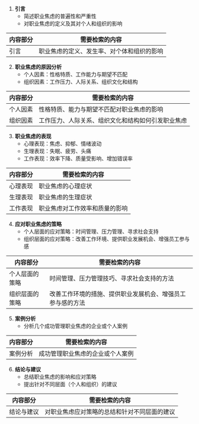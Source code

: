 1. **引言**
    - 简述职业焦虑的普遍性和严重性
    - 对职业焦虑的定义及其对个人和组织的影响

|内容部分|需要检索的内容|
|---|---|
|引言|职业焦虑的定义、发生率、对个体和组织的影响|

2. **职业焦虑的原因分析**
    - 个人因素：性格特质、工作能力与期望不匹配
    - 组织因素：工作压力、人际关系、组织文化和结构

|内容部分|需要检索的内容|
|---|---|
|个人因素|性格特质、能力与期望不匹配对职业焦虑的影响|
|组织因素|工作压力、人际关系、组织文化和结构如何引发职业焦虑|

3. **职业焦虑的表现**
    - 心理表现：焦虑、抑郁、情绪波动
    - 生理表现：失眠、疲劳、头痛
    - 工作表现：效率下降、质量受影响、增加错误率

|内容部分|需要检索的内容|
|---|---|
|心理表现|职业焦虑的心理症状|
|生理表现|职业焦虑的生理症状|
|工作表现|职业焦虑对工作效率和质量的影响|

4. **应对职业焦虑的策略**
    - 个人层面的应对策略：时间管理、压力管理、寻求社会支持
    - 组织层面的应对策略：改善工作环境、提供职业发展机会、增强员工参与感

|内容部分|需要检索的内容|
|---|---|
|个人层面的策略|时间管理、压力管理技巧、寻求社会支持的方法|
|组织层面的策略|改善工作环境的措施、提供职业发展机会、增强员工参与感的方法|

5. **案例分析**
    - 分析几个成功管理职业焦虑的企业或个人案例

|内容部分|需要检索的内容|
|---|---|
|案例分析|成功管理职业焦虑的企业或个人案例|

6. **结论与建议**
    - 总结职业焦虑的影响和应对策略
    - 提出针对不同层面（个人和组织）的建议

|内容部分|需要检索的内容|
|---|---|
|结论与建议|对职业焦虑应对策略的总结和针对不同层面的建议|